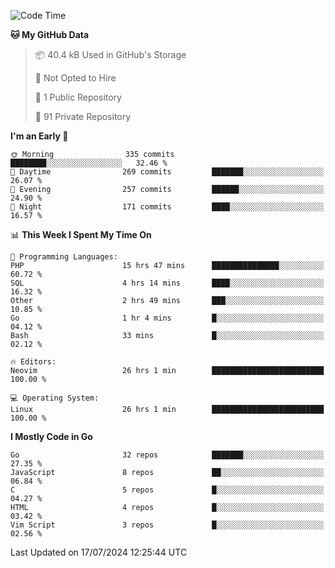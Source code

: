 
<!--START_SECTION:waka-->
![Code Time](http://img.shields.io/badge/Code%20Time-5%2C067%20hrs%2050%20mins-blue)

**🐱 My GitHub Data** 

> 📦 40.4 kB Used in GitHub's Storage 
 > 
> 🚫 Not Opted to Hire
 > 
> 📜 1 Public Repository 
 > 
> 🔑 91 Private Repository 
 > 
**I'm an Early 🐤** 

```text
🌞 Morning                335 commits         ████████░░░░░░░░░░░░░░░░░   32.46 % 
🌆 Daytime                269 commits         ███████░░░░░░░░░░░░░░░░░░   26.07 % 
🌃 Evening                257 commits         ██████░░░░░░░░░░░░░░░░░░░   24.90 % 
🌙 Night                  171 commits         ████░░░░░░░░░░░░░░░░░░░░░   16.57 % 
```


📊 **This Week I Spent My Time On** 

```text
💬 Programming Languages: 
PHP                      15 hrs 47 mins      ███████████████░░░░░░░░░░   60.72 % 
SQL                      4 hrs 14 mins       ████░░░░░░░░░░░░░░░░░░░░░   16.32 % 
Other                    2 hrs 49 mins       ███░░░░░░░░░░░░░░░░░░░░░░   10.85 % 
Go                       1 hr 4 mins         █░░░░░░░░░░░░░░░░░░░░░░░░   04.12 % 
Bash                     33 mins             █░░░░░░░░░░░░░░░░░░░░░░░░   02.12 % 

🔥 Editors: 
Neovim                   26 hrs 1 min        █████████████████████████   100.00 % 

💻 Operating System: 
Linux                    26 hrs 1 min        █████████████████████████   100.00 % 
```

**I Mostly Code in Go** 

```text
Go                       32 repos            ███████░░░░░░░░░░░░░░░░░░   27.35 % 
JavaScript               8 repos             ██░░░░░░░░░░░░░░░░░░░░░░░   06.84 % 
C                        5 repos             █░░░░░░░░░░░░░░░░░░░░░░░░   04.27 % 
HTML                     4 repos             █░░░░░░░░░░░░░░░░░░░░░░░░   03.42 % 
Vim Script               3 repos             █░░░░░░░░░░░░░░░░░░░░░░░░   02.56 % 
```




 Last Updated on 17/07/2024 12:25:44 UTC
<!--END_SECTION:waka-->
